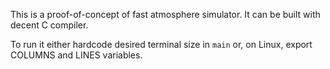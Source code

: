 This is a proof-of-concept of fast atmosphere simulator. It can be built with
decent C compiler.

To run it either hardcode desired terminal size in `main` or, on Linux, export
COLUMNS and LINES variables.
